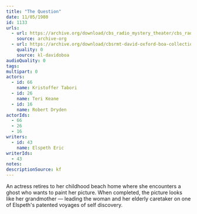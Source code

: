 ```yaml
---
title: "The Question"
date: 11/05/1980
id: 1133
urls: 
  - url: https://archive.org/download/cbs_radio_mystery_theater/cbs_radio_mystery_theater-1101-1150.zip/cbs_radio_mystery_theater-1101-1150%2Fcbsrmt_1133_the_question.mp3
    source: archive-org
  - url: https://archive.org/download/cbsrmt-david-oxford-boa-collection/CBSRMT-801105-1133-The-Question-(128-44)_KQV-{BoA}.mp3
    quality: 0
    source: kl-davidoboa
audioQuality: 0
tags: 
multipart: 0
actors:  
  - id: 66
    name: Kristoffer Tabori  
  - id: 26
    name: Teri Keane  
  - id: 16
    name: Robert Dryden
actorIds:  
  - 66  
  - 26  
  - 16
writers:  
  - id: 43
    name: Elspeth Eric
writerIds:  
  - 43
notes: 
descriptionSource: kf
---
```

An actress retires to her childhood beach home where she encounters a ghost who wants to paint her picture. When completed, the picture looks like her grandmother — leading the woman and her elderly caretaker on one of Elspeth's patented voyages of self discovery.